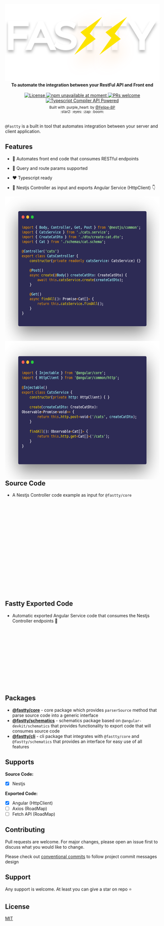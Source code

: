 <div align="center">
  <img src="assets/logo/fast-text.svg" alt="Fastty package logo" />
</div>
<div align="center">
  <strong>
To automate the integration between your RestFul API and Front end</strong>
</div>

<br />

<div align="center">
  <a href="https://github.com/Fastty/fastty/blob/develop/LICENSE">
    <img src="https://img.shields.io/github/license/Fastty/fastty" alt="License" />
  </a>
  <a href="https://github.com/Fastty/fastty">
    <img src="https://img.shields.io/badge/npm-unavailable-red" alt="npm unavailable at moment" />
  </a>
  <a href="http://makeapullrequest.com">
    <img src="https://img.shields.io/badge/PRs-welcome-brightgreen.svg" alt="PRs welcome" />
  </a>
  <a href="https://github.com/Microsoft/TypeScript/wiki/Using-the-Compiler-API">
    <img src="https://img.shields.io/badge/-powered-green?style=social&logo=typescript" alt="Typescript Compiler API Powered" />
  </a>
</div>

<div align="center">
  <sub>Built with :purple_heart: by
  <a href="https://github.com/Felipe-BP">@Felipe-BP</a>
  <div align="center">
    :star2: :eyes: :zap: :boom:
  </div>
</div>

<br />

`@Fastty` is a built in tool that automates integration between your server and client application.

## Features

- :electric_plug: Automates front end code that consumes RESTful endpoints

- :space_invader: Query and route params supported

- :heart: Typescript ready

- :mag_right: Nestjs Controller as input and exports Angular Service (HttpClient) :point_down:


<img align="left" width="550" height="470" src="assets/code-images/nestjs-source.png" alt="NestJS Controller Code as input for the package" /> <img align="right" width="550" height="450" src="assets/code-images/angular-exported.png" alt="Angular Service Code exported by package" />

## Source Code

- A Nestjs Controller code example as input for `@fastty/core`

<br/>
<br/>
<br/>
<br/>
<br/>
<br/>
<br/>
<br/>
<br/>
<br/>
<br/>
<br/>
<br/>
<br/>
<br/>
<br/>
<br/>

## Fastty Exported Code

- Automatic exported Angular Service code that consumes the Nestjs Controller endpoints :tada:

<br/>
<br/>
<br/>
<br/>
<br/>
<br/>
<br/>
<br/>
<br/>
<br/>
<br/>

## Packages

- [**@fastty/core**](#) - core package which provides `parserSource` method that parse source code into a generic interface
- [**@fastty/schematics**](#) - schematics package based on `@angular-devkit/schematics` that provides functionality to export code that will consumes source code
- [**@fastty/cli**](#) - cli package that integrates with `@fastty/core` and `@fastty/schematics` that provides an interface for easy use of all features

## Supports
<strong>Source Code:</strong>
- [x] Nestjs

<strong>Exported Code:</strong>
- [x] Angular (HttpClient)
- [ ] Axios (RoadMap)
- [ ] Fetch API (RoadMap)

## Contributing
Pull requests are welcome. For major changes, please open an issue first to discuss what you would like to change.

Please check out [conventional commits](https://www.conventionalcommits.org/en/v1.0.0/) to follow project commit messages design

## Support

Any support is welcome. At least you can give a star on repo :star:

## License

[MIT](LICENSE)

